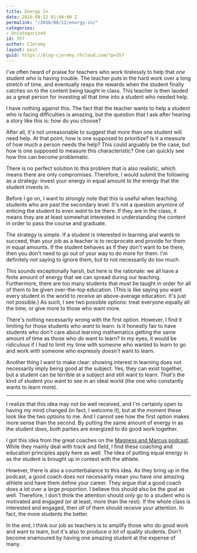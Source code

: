 ```yaml
---
title: Energy In
date: 2016-08-12 01:04:00 Z
permalink: "/2016/08/12/energy-in/"
categories:
- Uncategorized
id: 357
author: CJeremy
layout: post
guid: https://blog-cjeremy.rhcloud.com/?p=357
---
```


I've often heard of praise for teachers who work tirelessly to help that _one_ student who is having trouble. The teacher puts in the hard work over a long stretch of time, and eventually reaps the rewards when the student finally catches on to the content being taught in class. This teacher is then lauded as a great person for investing all that time into a student who needed help.

I have nothing against this. The fact that the teacher wants to help a student who is facing difficulties is amazing, but the question that I ask after hearing a story like this is: how do you choose?

After all, it's not unreasonable to suggest that more than one student will need help. At that point, how is one supposed to prioritize? Is it a measure of how much a person needs the help? This could arguably be the case, but how is one supposed to measure this characteristic? One can quickly see how this can become problematic.

There is no perfect solution to this problem that is also realistic, which means there are only compromises. Therefore, I would submit the following as a strategy: invest your energy in equal amount to the energy that the student invests in.

Before I go on, I want to _strongly_ note that this is useful when teaching students who are past the secondary level. It's not a question anymore of enticing the student to even _want_ to be there. If they are in the class, it means they are at least somewhat interested in understanding the content in order to pass the course and graduate.

The strategy is simple. If a student is interested in learning and wants to succeed, than your job as a teacher is to reciprocate and provide for them in equal amounts. If the student behaves as if they don't want to be there, then you don't need to go out of your way to do more for them. I'm definitely _not_ saying to ignore them, but to not necessarily do too much.

This sounds exceptionally harsh, but here is the rationale: we all have a finite amount of energy that we can spread during our teaching. Furthermore, there are too many students that must be taught in order for all of them to be given over-the-top education. (This is like saying you want every student in the world to receive an above-average education. It's just not possible.) As such, I see two possible options: treat everyone equally all the time, or give more to those who want more.

There's nothing necessarily wrong with the first option. However, I find it limiting for those students who _want_ to learn. Is it honestly fair to have students who don't care about learning mathematics getting the same amount of time as those who _do_ want to learn? In my eyes, it would be ridiculous if I had to limit my time with someone who wanted to learn to go and work with someone who expressly _doesn't_ want to learn.

Another thing I want to make clear: showing interest in learning does not necessarily imply being good at the subject. Yes, they can exist together, but a student can be terrible at a subject and still want to learn. _That's_ the kind of student you want to see in an ideal world (the one who constantly wants to learn more).

* * *

I realize that this idea may not be well received, and I'm certainly open to having my mind changed (in fact, I welcome it), but at the moment these look like the two options to me. And I cannot see how the first option makes more sense than the second. By putting the same amount of energy in as the student does, _both_ parties are energized to do good work together.

I got this idea from the great coaches on the [Magness and Marcus podcast](scienceofrunning.com/tag/podcast). While they mainly deal with track and field, I find these coaching and education principles apply here as well. The idea of putting equal energy in as the student is brought up in context with the athlete.

However, there is also a counterbalance to this idea. As they bring up in the podcast, a good coach does not necessarily mean you have _one_ amazing athlete and have them define your career. They argue that a good coach does a lot over a large proportion. I believe this should also be the goal as well. Therefore, I don't think the attention should _only_ go to a student who is motivated and engaged (or at least, more than the rest). If the whole class is interested and engaged, then _all_ of them should receive your attention. In fact, the more students the better.

In the end, I think our job as teachers is to amplify those who do good work and want to learn, but it's also to produce _a lot_ of quality students. Don't become enamoured by having one amazing student at the expense of many.